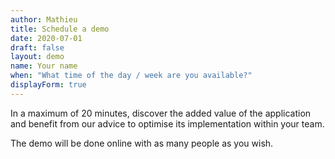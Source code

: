 ```yaml
---
author: Mathieu
title: Schedule a demo
date: 2020-07-01
draft: false
layout: demo
name: Your name
when: "What time of the day / week are you available?"
displayForm: true
---
```


In a maximum of 20 minutes, discover the added value of the application and benefit from our advice to optimise its implementation within your team.

The demo will be done online with as many people as you wish.
